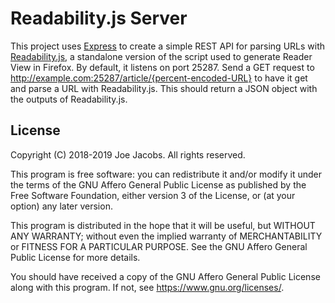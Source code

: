 Readability.js Server
=====================
This project uses [Express](https://expressjs.com/) to create a simple REST API
for parsing URLs with [Readability.js](https://github.com/mozilla/readability),
a standalone version of the script used to generate Reader View in Firefox. By
default, it listens on port 25287. Send a GET request to
http://example.com:25287/article/{percent-encoded-URL} to have it get and parse
a URL with Readability.js. This should return a JSON object with the outputs of
Readability.js.

License
-------
Copyright (C) 2018-2019 Joe Jacobs. All rights reserved.

This program is free software: you can redistribute it and/or modify it under
the terms of the GNU Affero General Public License as published by the Free
Software Foundation, either version 3 of the License, or (at your option) any
later version.

This program is distributed in the hope that it will be useful, but WITHOUT ANY
WARRANTY; without even the implied warranty of MERCHANTABILITY or FITNESS FOR A
PARTICULAR PURPOSE. See the GNU Affero General Public License for more details.

You should have received a copy of the GNU Affero General Public License along
with this program. If not, see <https://www.gnu.org/licenses/>.

